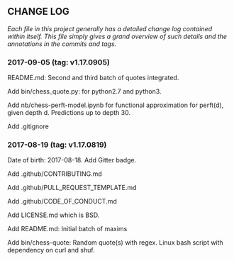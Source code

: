 ## CHANGE LOG 

*Each file in this project generally has a detailed change log contained 
within itself. This file simply gives a grand overview of such details 
and the annotations in the commits and tags.*


### 2017-09-05  (tag: v1.17.0905)

README.md: Second and third batch of quotes integrated.

Add bin/chess_quote.py: for python2.7 and python3.

Add nb/chess-perft-model.ipynb for functional approximation
for perft(d), given depth d. Predictions up to depth 30.

Add .gitignore


### 2017-08-19  (tag: v1.17.0819)

Date of birth: 2017-08-18. Add Gitter badge.

Add .github/CONTRIBUTING.md

Add .github/PULL_REQUEST_TEMPLATE.md

Add .github/CODE_OF_CONDUCT.md

Add LICENSE.md which is BSD.

Add README.md: Initial batch of maxims

Add bin/chess-quote: Random quote(s) with regex.
Linux bash script with dependency on curl and shuf.

